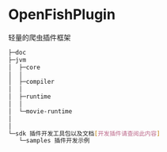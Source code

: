 # OpenFishPlugin

轻量的爬虫插件框架

```bash
├─doc
├─jvm
│  ├─core
│  │
│  ├─compiler
│  │
│  ├─runtime
│  │
│  └─movie-runtime
│  
│
└─sdk 插件开发工具包以及文档[开发插件请查阅此内容]
   └─samples 插件开发示例
```


